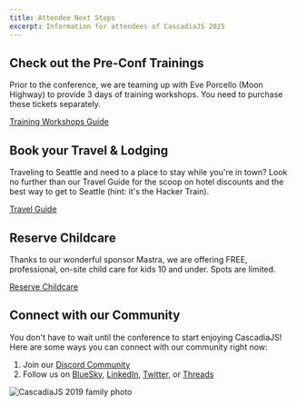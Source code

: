 ```yaml
---
title: Attendee Next Steps
excerpt: Information for attendees of CascadiaJS 2025
---
```

<!--
<div id="toc">
<h2>On This Page</h2>
    <ul>
        <li><a href="#complete-registration">Complete Registration</a></li>
        <li><a href="#pre-conf-trainings">Check out the Pre-Conf Trainings</a></li>
        <li><a href="#get-ready-for-the-conference">Get Ready for the Conference</a></li>
        <li><a href="#spread-the-word">Spread the Word</a></li>
        <li><a href="#connect-with-our-community">Connect with our Community</a></li>
    </ul>
</div>

<h2 id="complete-registration">Complete Registration</h2>

Use the button below to complete the registration process. You'll need the ticket reference that is attached to the email that you get from Tito when you registered. It is a 4 letter code followed by a number, like <code>ABCD-3</code>.

This will create your official CascadiaJS account and give you access to RSVP links for the Workshop Track, the post-conference Activity Day and more!

<div class="cta primary"><a href="/signup">Complete Registration</a></div>

<h2 id="pre-conf-trainings">Check out the Pre-Conf Trainings</h2>

Prior to the conference, we are teaming up with Brook Riggio (Code Fellows) and Eve Porcello (Moon Highway) to organize 2 days of training workshops prior to CascadiaJS 2024. Each training workshop is a half-day (morning or afternoon) and you need to purchase those tickets separately.

<div class="cta secondary"><a href="/2024/trainings">Training Workshops Guide</a></div>

<h2 id="get-ready-for-the-conference">Get Ready for the Conference</h2>

Now that you've registered for the conference, here is a guide to help you get ready:

<div class="cta secondary"><a href="/2024/attend">Attending CascadiaJS Guide</a></div>

Please don't hesistate to ping us on Discord or email us at info@cascadiajs.com if you have any questions!

<h2 id="spread-the-word">Spread the Word</h2>

We're running a contest to see who can rally the most people to join them at the conference! All you need to do is:

- Email info@cascadiajs.com and tell us you're in 👍
- We'll send you a customized referral code that will give your friends & colleagues 35% off tickets
- The top five referrers will be invited to the Friends of Cascadia pre-party at Stoup Brewing on June 19

That's it! Thanks for helping us make CascadiaJS 2024 unforgettable, because like most good things in life, the more the merrier! 🥳
-->

<h2 id="pre-conf-trainings">Check out the Pre-Conf Trainings</h2>

Prior to the conference, we are teaming up with Eve Porcello (Moon Highway) to provide 3 days of training workshops. You need to purchase these tickets separately.

<div class="cta secondary"><a href="/2025/trainings">Training Workshops Guide</a></div>

<h2 id="pre-conf-trainings">Book your Travel & Lodging</h2>

Traveling to Seattle and need to a place to stay while you're in town? Look no further than our Travel Guide for the scoop on hotel discounts and the best way to get to Seattle (hint: it's the Hacker Train).

<div class="cta secondary"><a href="/2025/travel">Travel Guide</a></div>

<h2 id="pre-conf-trainings">Reserve Childcare</h2>

Thanks to our wonderful sponsor Mastra, we are offering FREE, professional, on-site child care for kids 10 and under. Spots are limited.

<div class="cta secondary"><a href="/2025/childcare">Reserve Childcare</a></div>

<h2 id="connect-with-our-community">Connect with our Community</h2>

You don't have to wait until the conference to start enjoying CascadiaJS! Here are some ways you can connect with our community right now:

1. Join our [Discord Community](https://discord.gg/kkYR86GM29)
1. Follow us on [BlueSky](https://bsky.app/profile/cascadiajs.com), [LinkedIn](https://www.linkedin.com/showcase/cascadiajs), [Twitter](https://twitter.com/CascadiaJS), or [Threads](https://www.threads.net/@cascadia_js)

![CascadiaJS 2019 family photo](/_public/images/past/cjs19-family-photo.jpg)
